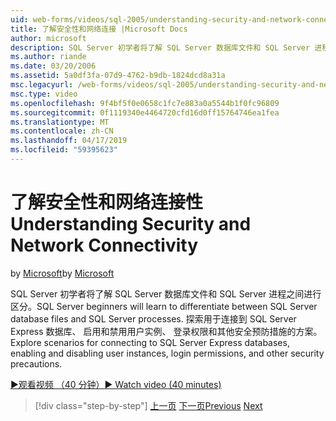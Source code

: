 ```yaml
---
uid: web-forms/videos/sql-2005/understanding-security-and-network-connectivity
title: 了解安全性和网络连接 |Microsoft Docs
author: microsoft
description: SQL Server 初学者将了解 SQL Server 数据库文件和 SQL Server 进程之间进行区分。 探索用于连接到 SQL Server E.方案...
ms.author: riande
ms.date: 03/20/2006
ms.assetid: 5a0df3fa-07d9-4762-b9db-1824dcd8a31a
msc.legacyurl: /web-forms/videos/sql-2005/understanding-security-and-network-connectivity
msc.type: video
ms.openlocfilehash: 9f4bf5f0e0658c1fc7e883a0a5544b1f0fc96809
ms.sourcegitcommit: 0f1119340e4464720cfd16d0ff15764746ea1fea
ms.translationtype: MT
ms.contentlocale: zh-CN
ms.lasthandoff: 04/17/2019
ms.locfileid: "59395623"
---
```

# <a name="understanding-security-and-network-connectivity"></a><span data-ttu-id="70652-104">了解安全性和网络连接性</span><span class="sxs-lookup"><span data-stu-id="70652-104">Understanding Security and Network Connectivity</span></span>

<span data-ttu-id="70652-105">by [Microsoft](https://github.com/microsoft)</span><span class="sxs-lookup"><span data-stu-id="70652-105">by [Microsoft](https://github.com/microsoft)</span></span>

<span data-ttu-id="70652-106">SQL Server 初学者将了解 SQL Server 数据库文件和 SQL Server 进程之间进行区分。</span><span class="sxs-lookup"><span data-stu-id="70652-106">SQL Server beginners will learn to differentiate between SQL Server database files and SQL Server processes.</span></span> <span data-ttu-id="70652-107">探索用于连接到 SQL Server Express 数据库、 启用和禁用用户实例、 登录权限和其他安全预防措施的方案。</span><span class="sxs-lookup"><span data-stu-id="70652-107">Explore scenarios for connecting to SQL Server Express databases, enabling and disabling user instances, login permissions, and other security precautions.</span></span>

[<span data-ttu-id="70652-108">&#9654;观看视频 （40 分钟）</span><span class="sxs-lookup"><span data-stu-id="70652-108">&#9654; Watch video (40 minutes)</span></span>](https://channel9.msdn.com/Blogs/ASP-NET-Site-Videos/understanding-security-and-network-connectivity)

> [!div class="step-by-step"]
> <span data-ttu-id="70652-109">[上一页](more-structured-query-language.md)
> [下一页](connecting-your-web-application-to-sql-server-2005-express-edition.md)</span><span class="sxs-lookup"><span data-stu-id="70652-109">[Previous](more-structured-query-language.md)
[Next](connecting-your-web-application-to-sql-server-2005-express-edition.md)</span></span>
